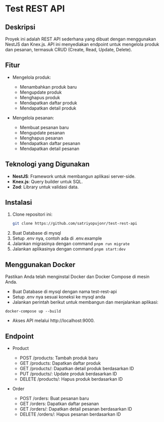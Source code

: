 # Test REST API

## Deskripsi
Proyek ini adalah REST API sederhana yang dibuat dengan menggunakan NestJS dan Knex.js. API ini menyediakan endpoint untuk mengelola produk dan pesanan, termasuk CRUD (Create, Read, Update, Delete).

## Fitur
- Mengelola produk:
  - Menambahkan produk baru
  - Mengupdate produk
  - Menghapus produk
  - Mendapatkan daftar produk
  - Mendapatkan detail produk

- Mengelola pesanan:
  - Membuat pesanan baru
  - Mengupdate pesanan
  - Menghapus pesanan
  - Mendapatkan daftar pesanan
  - Mendapatkan detail pesanan

## Teknologi yang Digunakan
- **NestJS**: Framework untuk membangun aplikasi server-side.
- **Knex.js**: Query builder untuk SQL.
- **Zod**: Library untuk validasi data.

## Instalasi

1. Clone repositori ini:
   ```bash
   git clone https://github.com/satriyopujonr/test-rest-api

2. Buat Database di mysql
3. Setup .env nya, contoh ada di .env.example
4. Jalankan migrasinya dengan command ``` pnpm run migrate ```
5. Jalankan aplikasinya dengan command ``` pnpm start:dev ```


## Menggunakan Docker
Pastikan Anda telah menginstal Docker dan Docker Compose di mesin Anda.

- Buat Database di mysql dengan nama test-rest-api
- Setup .env nya sesuai koneksi ke mysql anda
- Jalankan perintah berikut untuk membangun dan menjalankan aplikasi:

```docker-compose up --build```

- Akses API melalui http://localhost:9000.


## Endpoint
- Product
  - POST /products: Tambah produk baru
  - GET /products: Dapatkan daftar produk
  - GET /products/: Dapatkan detail produk berdasarkan ID
  - PUT /products/: Update produk berdasarkan ID
  - DELETE /products/: Hapus produk berdasarkan ID

- Order
  - POST /orders: Buat pesanan baru
  - GET /orders: Dapatkan daftar pesanan
  - GET /orders/: Dapatkan detail pesanan berdasarkan ID
  - DELETE /orders/: Hapus pesanan berdasarkan ID
